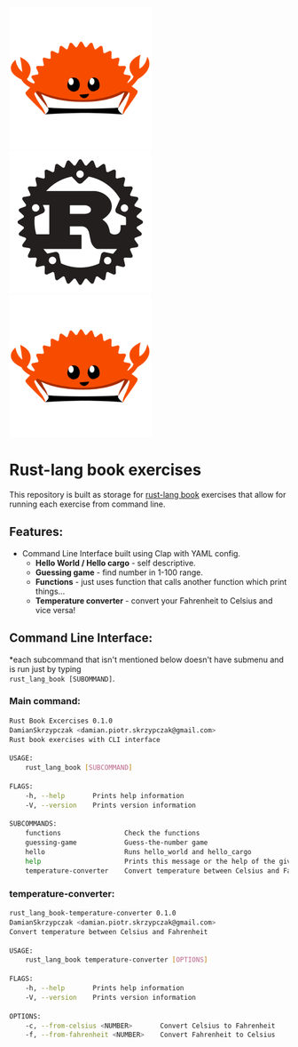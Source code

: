 ![rustacean](img/rustacean.png) ![logo](img/rust-logo.png) ![rustacean](img/rustacean.png)
# Rust-lang book exercises 


This repository is built as storage for [rust-lang book](
https://doc.rust-lang.org/book/) exercises that
allow for running each exercise from command line.

## Features:
- Command Line Interface built using Clap with YAML config.
    - **Hello World / Hello cargo** - self descriptive.
    - **Guessing game** - find number in 1-100 range.
    - **Functions** - just uses function that calls another function which print things...
    - **Temperature converter** - convert your Fahrenheit to Celsius and vice versa! 

## Command Line Interface:
\*each subcommand that isn't mentioned below doesn't have submenu 
and is run just by typing  
```rust_lang_book [SUBOMMAND]```.

### Main command:
    
```bash
Rust Book Excercises 0.1.0
DamianSkrzypczak <damian.piotr.skrzypczak@gmail.com>
Rust book exercises with CLI interface

USAGE:
    rust_lang_book [SUBCOMMAND]

FLAGS:
    -h, --help       Prints help information
    -V, --version    Prints version information

SUBCOMMANDS:
    functions                Check the functions
    guessing-game            Guess-the-number game
    hello                    Runs hello_world and hello_cargo
    help                     Prints this message or the help of the given subcommand(s)
    temperature-converter    Convert temperature between Celsius and Fahrenheit
```

### temperature-converter:
```bash
rust_lang_book-temperature-converter 0.1.0
DamianSkrzypczak <damian.piotr.skrzypczak@gmail.com>
Convert temperature between Celsius and Fahrenheit

USAGE:
    rust_lang_book temperature-converter [OPTIONS]

FLAGS:
    -h, --help       Prints help information
    -V, --version    Prints version information

OPTIONS:
    -c, --from-celsius <NUMBER>       Convert Celsius to Fahrenheit
    -f, --from-fahrenheit <NUMBER>    Convert Fahrenheit to Celsius
```